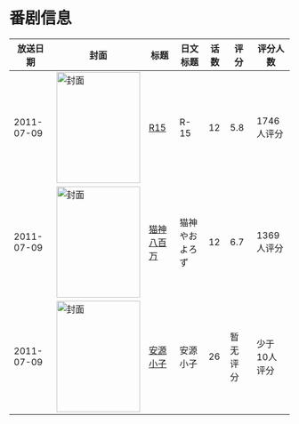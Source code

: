 # 番剧信息

|放送日期|封面|标题|日文标题|话数|评分|评分人数|
|---|---|---|---|---|---|---|
|2011-07-09|<img src="https://lain.bgm.tv/pic/cover/c/a5/c7/10158_TK3u6.jpg" alt="封面" style="width:150px;height:200px;object-fit:cover;">|[R15](https://bangumi.tv/subject/10158)|R-15|12|5.8|1746人评分|
|2011-07-09|<img src="https://lain.bgm.tv/pic/cover/c/51/4a/10283_JHiQq.jpg" alt="封面" style="width:150px;height:200px;object-fit:cover;">|[猫神八百万](https://bangumi.tv/subject/10283)|猫神やおよろず|12|6.7|1369人评分|
|2011-07-09|<img src="https://lain.bgm.tv/pic/cover/c/a2/5c/442708_NGgF8.jpg" alt="封面" style="width:150px;height:200px;object-fit:cover;">|[安源小子](https://bangumi.tv/subject/442708)|安源小子|26|暂无评分|少于10人评分|
